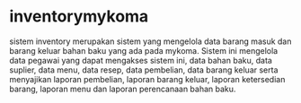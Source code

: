 # inventorymykoma
sistem inventory merupakan sistem yang mengelola data barang masuk dan barang keluar bahan baku yang ada pada mykoma. Sistem ini mengelola data pegawai yang dapat mengakses sistem ini, data bahan baku, data suplier, data menu, data resep, data pembelian, data barang keluar serta menyajikan  laporan pembelian, laporan barang keluar, laporan ketersedian barang, laporan menu dan laporan perencanaan bahan baku.
